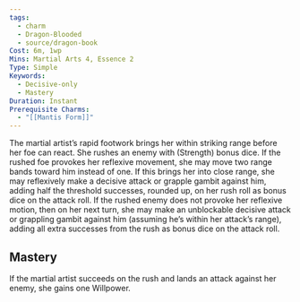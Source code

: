 ```yaml
---
tags:
  - charm
  - Dragon-Blooded
  - source/dragon-book
Cost: 6m, 1wp
Mins: Martial Arts 4, Essence 2
Type: Simple
Keywords:
  - Decisive-only
  - Mastery
Duration: Instant
Prerequisite Charms:
  - "[[Mantis Form]]"
---
```

The martial artist’s rapid footwork brings her within striking range before her foe can react. She rushes an enemy with (Strength) bonus dice. If the rushed foe provokes her reflexive movement, she may move two range bands toward him instead of one. If this brings her into close range, she may reflexively make a decisive attack or grapple gambit against him, adding half the threshold successes, rounded up, on her rush roll as bonus dice on the attack roll. If the rushed enemy does not provoke her reflexive motion, then on her next turn, she may make an unblockable decisive attack or grappling gambit against him (assuming he’s within her attack’s range), adding all extra successes from the rush as bonus dice on the attack roll. 
## Mastery

If the martial artist succeeds on the rush and lands an attack against her enemy, she gains one Willpower.